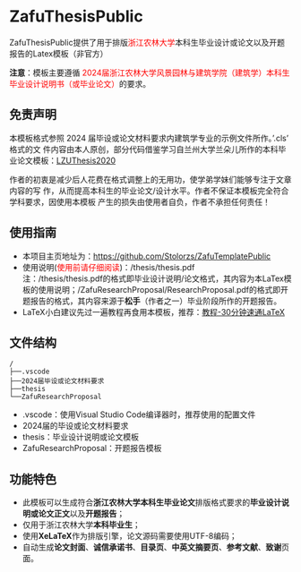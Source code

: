 
# ZafuThesisPublic


ZafuThesisPublic提供了用于排版<font color = "red">浙江农林大学</font>本科生毕业设计或论文以及开题报告的Latex模板（非官方）

**注意**：模板主要遵循<font color = red> 2024届浙江农林大学风景园林与建筑学院（建筑学）本科生毕业设计说明书（或毕业论文）</font>的要求。
## 免责声明
本模板格式参照 2024 届毕设或论文材料要求内建筑学专业的示例文件所作。’.cls’ 格式的文
件内容由本人原创，部分代码借鉴学习自兰州大学兰朵儿所作的本科毕业论文模板：[LZUThesis2020](https://github.com/yuhldr/LZUThesis2020)

作者的初衷是减少后人花费在格式调整上的无用功，使学弟学妹们能够专注于文章内容的写
作，从而提高本科生的毕业论文/设计水平。作者不保证本模板完全符合学科要求，因使用本模板
产生的损失由使用者自负，作者不承担任何责任！

## 使用指南
- 本项目主页地址为：https://github.com/Stolorzs/ZafuTemplatePublic
- 使用说明(<font color ="red">使用前请仔细阅读</font>)：/thesis/thesis.pdf  
  注：/thesis/thesis.pdf的格式即毕业设计说明/论文格式，其内容为本LaTex模板的使用说明；/ZafuResearchProposal/ResearchProposal.pdf的格式即开题报告的格式，其内容来源于**松手**（作者之一）毕业阶段所作的开题报告。
- LaTeX小白建议先过一遍教程再食用本模板，推荐：[教程-30分钟速通LaTeX](https://www.bilibili.com/video/BV1Mc411S75c?p=6&vd_source=0332e23098482db275098751af53ce78)

## 文件结构 
```
/
├──.vscode
├──2024届毕设或论文材料要求
├──thesis
└──ZafuResearchProposal
```
- .vscode：使用Visual Studio Code编译器时，推荐使用的配置文件
- 2024届的毕设或论文材料要求
- thesis：毕业设计说明或论文模板
- ZafuResearchProposal：开题报告模板

## 功能特色
- 此模板可以生成符合**浙江农林大学本科生毕业论文**排版格式要求的**毕业设计说明或论文正文**以及**开题报告**；
- 仅用于浙江农林大学**本科毕业生**；
- 使用**XeLaTeX**作为排版引擎，论文源码需要使用UTF-8编码；
- 自动生成**论文封面**、**诚信承诺书**、**目录页**、**中英文摘要页**、**参考文献**、**致谢**页面。


